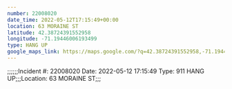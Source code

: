 ```yaml
---
number: 22008020
date_time: 2022-05-12T17:15:49+00:00
location: 63 MORAINE ST
latitude: 42.38724391552958
longitude: -71.19446006193499
type: HANG UP
google_maps_link: https://maps.google.com/?q=42.38724391552958,-71.19446006193499
---
```


;;;;;;Incident #: 22008020  Date: 2022-05-12 17:15:49   Type: 911 HANG UP;;;Location: 63 MORAINE ST;;;

